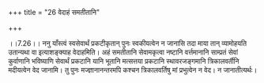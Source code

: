 +++
title = "26 वेदाहं समतीतानि"

+++
  
  
।।7.26।। ननु याँस्त्वं स्वसेवार्थं प्रकटीकृतान् पुनः स्वकीयत्वेन न जानासि
तदा माया तान् व्यामोहयति उतान्यथा वा इत्याशङ्क्याह वेदाहमिति। अहं
समतीतानि सेवामकृत्वा नष्टानि वर्त्तमानानि साम्प्रतं सेवां कुर्वाणानि
भविष्याणि सेवार्थं प्रकटानि यानि भूतानि मत्सत्तया प्रकटानि
स्थावरजङ्गमानि त्रिकालवर्तीनि मदीयत्वेन वेद जानामि। तु पुनः
मज्ज्ञानानन्तरमपि कश्चन त्रिकालवर्तिषु मां प्रभुत्वेन न वेद। न
जानातीत्यर्थः।  
  
